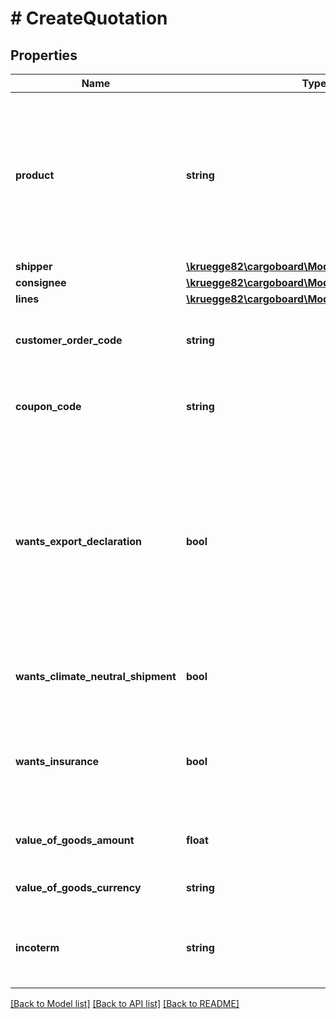 # # CreateQuotation

## Properties

Name | Type | Description | Notes
------------ | ------------- | ------------- | -------------
**product** | **string** | The product for which a quotation should be received. Possible values: DIRECT, EXPRESS, EXPRESS_8, EXPRESS_10, EXPRESS_12, EXPRESS_16, FIX, FIX_8, FIX_10, FIX_12, FIX_16, STANDARD. |
**shipper** | [**\kruegge82\cargoboard\Model\ShipperQuotation**](ShipperQuotation.md) |  |
**consignee** | [**\kruegge82\cargoboard\Model\ConsigneeQuotation**](ConsigneeQuotation.md) |  |
**lines** | [**\kruegge82\cargoboard\Model\LineQuotation[]**](LineQuotation.md) | Line for a product. |
**customer_order_code** | **string** | A code applied by customer that will appear on documents as CustomerOrderNo | [optional]
**coupon_code** | **string** | A code applied by customer that will allow for special actions like discount etc. | [optional]
**wants_export_declaration** | **bool** | A service where shipment will be declared for customs. Some customers do this by themselves and others book this option. This service should be only possible if shipment goes to, or comes from a country outside of the EU, like Great Britain, Norway, Switzerland. | [optional] [default to false]
**wants_climate_neutral_shipment** | **bool** | Negative environmental impact will be reduced for this service. | [optional] [default to true]
**wants_insurance** | **bool** | Cargoboard will organize an insurance for this shipment. goodsValueAmount is necessary if you set wantsInsurance | [optional] [default to false]
**value_of_goods_amount** | **float** | Amount of money - value of goods for insurance or customs | [optional]
**value_of_goods_currency** | **string** | Currency of value of goods. Possible values EUR | [optional]
**incoterm** | **string** | Incoterm - should always be STANDARD and if you ship to Switzerland, or UK it should be DAP | [optional]

[[Back to Model list]](../../README.md#models) [[Back to API list]](../../README.md#endpoints) [[Back to README]](../../README.md)

